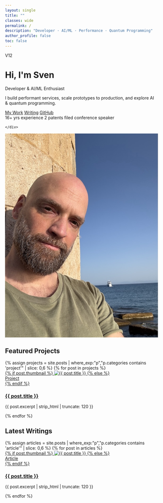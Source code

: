 ```yaml
---
layout: single
title: ""
classes: wide
permalink: /
description: "Developer · AI/ML · Performance · Quantum Programming"
author_profile: false
toc: false
---
```

V12

<div class="hero">
  <div class="pitch">
    <h1>Hi, I'm Sven</h1>
    <p class="tagline">Developer & AI/ML Enthusiast</p>
    <p>I build performant services, scale prototypes to production, and explore AI & quantum programming.</p>
    <div class="hero__ctas">
      <a class="btn btn--primary" href="/projects/">My Work</a>
      <a class="btn" href="/writing/">Writing</a>
      <a class="btn" href="https://github.com/svenherzberg">GitHub</a>
    </div>
    <div class="badges">
      <span class="badge">16+ yrs experience</span>
      <span class="badge">2 patents filed</span>
      <span class="badge">conference speaker</span>
      
    </div>
  </div>
  <div class="image">
    <img src="/assets/images/profile.jpeg" alt="Profile Image">
  </div>
</div>

<!--
Lorem ipsum dolor sit amet, consetetur sadipscing elitr, sed diam nonumy eirmod tempor invidunt ut labore et dolore magna aliquyam erat, sed diam voluptua. At vero eos et accusam et justo duo dolores et ea rebum. Stet clita kasd gubergren, no sea takimata sanctus est Lorem ipsum dolor sit amet. Lorem ipsum dolor sit amet, consetetur sadipscing elitr, sed diam nonumy eirmod tempor invidunt ut labore et dolore magna aliquyam erat, sed diam voluptua. At vero eos et accusam et justo duo dolores et ea rebum. Stet clita kasd gubergren, no sea takimata sanctus est Lorem ipsum dolor sit amet.Lorem ipsum dolor sit amet, consetetur sadipscing elitr, sed diam nonumy eirmod tempor invidunt ut labore et dolore magna aliquyam erat, sed diam voluptua. At vero eos et accusam et justo duo dolores et ea rebum. Stet clita kasd gubergren, no sea takimata sanctus est Lorem ipsum dolor sit amet. Lorem ipsum dolor sit amet, consetetur sadipscing elitr, sed diam nonumy eirmod tempor invidunt ut labore et dolore magna aliquyam erat, sed diam voluptua. At vero eos et accusam et justo duo dolores et ea rebum. Stet clita kasd gubergren, no sea takimata sanctus est Lorem ipsum dolor sit amet.Lorem ipsum dolor sit amet, consetetur sadipscing elitr, sed diam nonumy eirmod tempor invidunt ut labore et dolore magna aliquyam erat, sed diam voluptua. At vero eos et accusam et justo duo dolores et ea rebum. Stet clita kasd gubergren, no sea takimata sanctus est Lorem ipsum dolor sit amet. Lorem ipsum dolor sit amet, consetetur sadipscing elitr, sed diam nonumy eirmod tempor invidunt ut labore et dolore magna aliquyam erat, sed diam voluptua. At vero eos et accusam et justo duo dolores et ea rebum. Stet clita kasd gubergren, no sea takimata sanctus est Lorem ipsum dolor sit amet.Lorem ipsum dolor sit amet, consetetur sadipscing elitr, sed diam nonumy eirmod tempor invidunt ut labore et dolore magna aliquyam erat, sed diam voluptua. At vero eos et accusam et justo duo dolores et ea rebum. Stet clita kasd gubergren, no sea takimata sanctus est Lorem ipsum dolor sit amet. Lorem ipsum dolor sit amet, consetetur sadipscing elitr, sed diam nonumy eirmod tempor invidunt ut labore et dolore magna aliquyam erat, sed diam voluptua. At vero eos et accusam et justo duo dolores et ea rebum. Stet clita kasd gubergren, no sea takimata sanctus est Lorem ipsum dolor sit amet.Lorem ipsum dolor sit amet, consetetur sadipscing elitr, sed diam nonumy eirmod tempor invidunt ut labore et dolore magna aliquyam erat, sed diam voluptua. At vero eos et accusam et justo duo dolores et ea rebum. Stet clita kasd gubergren, no sea takimata sanctus est Lorem ipsum dolor sit amet. Lorem ipsum dolor sit amet, consetetur sadipscing elitr, sed diam nonumy eirmod tempor invidunt ut labore et dolore magna aliquyam erat, sed diam voluptua. At vero eos et accusam et justo duo dolores et ea rebum. Stet clita kasd gubergren, no sea takimata sanctus est Lorem ipsum dolor sit amet.Lorem ipsum dolor sit amet, consetetur sadipscing elitr, sed diam nonumy eirmod tempor invidunt ut labore et dolore magna aliquyam erat, sed diam voluptua. At vero eos et accusam et justo duo dolores et ea rebum. Stet clita kasd gubergren, no sea takimata sanctus est Lorem ipsum dolor sit amet. Lorem ipsum dolor sit amet, consetetur sadipscing elitr, sed diam nonumy eirmod tempor invidunt ut labore et dolore magna aliquyam erat, sed diam voluptua. At vero eos et accusam et justo duo dolores et ea rebum. Stet clita kasd gubergren, no sea takimata sanctus est Lorem ipsum dolor sit amet.
-->

<!-- PROJECTS -->
<section class="block">
  <div class="block__header">
    <h2>Featured Projects</h2>
  </div>

  <div class="grid cards">
    {% assign projects = site.posts | where_exp:"p","p.categories contains 'project'" | slice: 0,6 %}
    {% for post in projects %}
      <article class="card">
        <a class="card__media" href="{{ post.url | relative_url }}">
          {% if post.thumbnail %}
            <img src="{{ post.thumbnail | relative_url }}" alt="{{ post.title }}" loading="lazy">
          {% else %}
            <div class="card__placeholder">Project</div>
          {% endif %}
        </a>
        <div class="card__body">
          <h3 class="card__title"><a href="{{ post.url | relative_url }}">{{ post.title }}</a></h3>
          <p class="card__excerpt">{{ post.excerpt | strip_html | truncate: 120 }}</p>
        </div>
      </article>
    {% endfor %}
  </div>
</section>

<!-- ARTICLES -->
<section class="block">
  <div class="block__header">
    <h2>Latest Writings</h2>
  </div>

  <div class="grid cards">
    {% assign articles = site.posts | where_exp:"p","p.categories contains 'article'" | slice: 0,6 %}
    {% for post in articles %}
      <article class="card">
        <a class="card__media" href="{{ post.url | relative_url }}">
          {% if post.thumbnail %}
            <img src="{{ post.thumbnail | relative_url }}" alt="{{ post.title }}" loading="lazy">
          {% else %}
            <div class="card__placeholder">Article</div>
          {% endif %}
        </a>
        <div class="card__body">
          <h3 class="card__title"><a href="{{ post.url | relative_url }}">{{ post.title }}</a></h3>
          <p class="card__excerpt">{{ post.excerpt | strip_html | truncate: 120 }}</p>
        </div>
      </article>
    {% endfor %}
  </div>
</section>